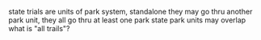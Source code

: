 state trials are units of park system, standalone
they may go thru another park unit, they all go thru at least one park
state park units may overlap
what is "all trails"?


